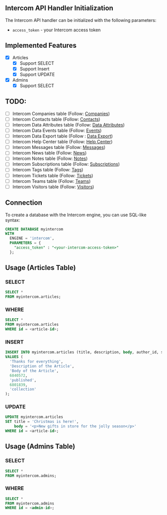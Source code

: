 ## Intercom API Handler Initialization

The Intercom API handler can be initialized with the following parameters:

- `access_token` - your Intercom access token

## Implemented Features

- [x] Articles
  - [x] Support SELECT
  - [x] Support Insert
  - [x] Support UPDATE
- [x] Admins
  - [x] Support SELECT
## TODO:

- [ ] Intercom Companies table (Follow: [Companies](https://developers.intercom.com/docs/references/rest-api/api.intercom.io/Companies/))
- [ ] Intercom Contacts table (Follow: [Contacts](https://developers.intercom.com/docs/references/rest-api/api.intercom.io/Contacts/))
- [ ] Intercom Data Attributes table (Follow: [Data Attributes](https://developers.intercom.com/docs/references/rest-api/api.intercom.io/Data-Attributes/))
- [ ] Intercom Data Events table (Follow: [Events](https://developers.intercom.com/docs/references/rest-api/api.intercom.io/Data-Events/))
- [ ] Intercom Data Export table (Follow : [Data Export](https://developers.intercom.com/docs/references/rest-api/api.intercom.io/Data-Export/))
- [ ] Intercom Help Center table (Follow: [Help Center](https://developers.intercom.com/docs/references/rest-api/api.intercom.io/Help-Center/))
- [ ] Intercom Messages table (Follow: [Messages](https://developers.intercom.com/docs/references/rest-api/api.intercom.io/Messages/))
- [ ] Intercom News table (Follow: [News](https://developers.intercom.com/docs/references/rest-api/api.intercom.io/News/))
- [ ] Intercom Notes table (Follow: [Notes](https://developers.intercom.com/docs/references/rest-api/api.intercom.io/Notes/))
- [ ] Intercom Subscriptions table (Follow: [Subscriptions](https://developers.intercom.com/docs/references/rest-api/api.intercom.io/Subscription-Types/))
- [ ] Intercom Tags table (Follow: [Tags](https://developers.intercom.com/docs/references/rest-api/api.intercom.io/Tags/))
- [ ] Intercom Tickets table (Follow: [Tickets](https://developers.intercom.com/docs/references/rest-api/api.intercom.io/Tickets/))
- [ ] Intercom Teams table (Follow: [Teams](https://developers.intercom.com/docs/references/rest-api/api.intercom.io/Teams/))
- [ ] Intercom Visitors table (Follow: [Visitors](https://developers.intercom.com/docs/references/rest-api/api.intercom.io/Visitors/))

## Connection

To create a database with the Intercom engine, you can use SQL-like syntax:

```sql
CREATE DATABASE myintercom
WITH
  ENGINE = 'intercom',
  PARAMETERS = {
    "access_token" : "<your-intercom-access-token>"
  };
```
## Usage (Articles Table)
### SELECT

```sql
SELECT *
FROM myintercom.articles;
```

### WHERE

```sql
SELECT *
FROM myintercom.articles
WHERE id = <article-id>;
```

### INSERT

```sql
INSERT INTO myintercom.articles (title, description, body, author_id, state, parent_id, parent_type)
VALUES (
  'Thanks for everything',
  'Description of the Article',
  'Body of the Article',
  6840572,
  'published',
  6801839,
  'collection'
);
```

### UPDATE

```sql
UPDATE myintercom.articles
SET title = 'Christmas is here!',
    body = '<p>New gifts in store for the jolly season</p>'
WHERE id = <article-id>;
```

## Usage (Admins Table)
### SELECT

```sql
SELECT *
FROM myintercom.admins;
```

### WHERE

```sql
SELECT *
FROM myintercom.admins
WHERE id = <admin-id>;
```
